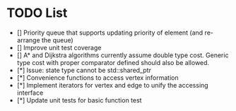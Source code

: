 # TODO List

- [] Priority queue that supports updating priority of element (and re-arrange the queue)
- [] Improve unit test coverage
- [] A* and Dijkstra algorithms currently assume double type cost. Generic type cost with proper comparator defined should also be allowed.
- [*] Issue: state type cannot be std::shared_ptr<T>
- [*] Convenience functions to access vertex information
- [*] Implement iterators for vertex and edge to unify the accessing interface
- [*] Update unit tests for basic function test